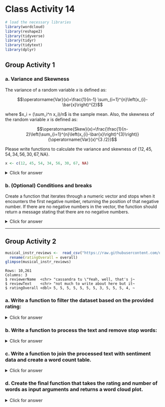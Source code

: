 # Class Activity 14


```r
# load the necessary libraries
library(wordcloud)
library(reshape2)
library(tidyverse)
library(tidyr)
library(tidytext)
library(dplyr)
```



## Group Activity 1

### a. Variance and Skewness 

The variance of a random variable $x$ is defined as: 

$$\operatorname{Var}(x)=\frac{1}{n-1} \sum_{i=1}^{n}\left(x_{i}-\bar{x}\right)^{2}$$

where $x_i = (\sum_i^n x_i)/n$ is the sample mean. Also, the skewness of the random variable $x$ is defined as:

$$\operatorname{Skew}(x)=\frac{\frac{1}{n-2}\left(\sum_{i=1}^{n}\left(x_{i}-\bar{x}\right)^{3}\right)}{\operatorname{Var}(x)^{3 /2}}$$

Please write functions to calculate the variance and skewness of $\{12, 45, 54, 34, 56, 30, 67, \text{NA}\}$.


```r
x <- c(12, 45, 54, 34, 56, 30, 67, NA)
```


<details>
<summary class="answer">Click for answer</summary>


```r
# function to calculate the variance of a vector
var <- function(x){
  x <- na.omit(x) # omit NA values
  sum((x - mean(x)) ^ 2) / (length(x) - 1)
}
```



```r
var(x)
```

```
[1] 346.619
```




```r
# function to calculate the skewness of a vector
skewness <- function(x) {
  x <- na.omit(x) # omit NA values
  sum((x - mean(x)) ^ 3) /((length(x) - 2) * var(x) ^ (3 / 2))
}
```



```r
skewness(x)
```

```
[1] -0.3930586
```

</details>


### b. (Optional)  Conditions and breaks

Create a function that iterates through a numeric vector and stops when it encounters the first negative number, returning the position of that negative number. If there are no negative numbers in the vector, the function should return a message stating that there are no negative numbers.


<details>
<summary class="answer">Click for answer</summary>


```r
find_first_negative <- function(x) {
  negative_positions <- which(x < 0)
  
  if (length(negative_positions) > 0) {
    return(paste("The first negative number is at position", negative_positions[1]))
  } else {
    return("There are no negative numbers in the vector")
  }
}
```


```r
test_vector <- c(5, 12, -7, 20, 15)
find_first_negative(test_vector)
```

```
[1] "The first negative number is at position 3"
```

</details>


--------------------------------------------------------------------

## Group Activity 2



```r
musical_instr_reviews <-  read_csv("https://raw.githubusercontent.com/deepbas/statdatasets/main/musicreviews.csv") %>% 
  rename(ratingOverall = overall)
glimpse(musical_instr_reviews)
```

```
Rows: 10,261
Columns: 3
$ reviewerName  <chr> "cassandra tu \"Yeah, well, that's j~
$ reviewText    <chr> "not much to write about here but it~
$ ratingOverall <dbl> 5, 5, 5, 5, 5, 5, 5, 3, 5, 5, 5, 4, ~
```

### a. Write a function to filter the dataset based on the provided rating:


<details>
<summary class="answer">Click for answer</summary>


```r
filter_reviews_by_rating <- function(data, rating) {
  data %>% filter(ratingOverall == rating)
}
```

</details>

### b. Write a function to process the text and remove stop words:


<details>
<summary class="answer">Click for answer</summary>


```r
process_text <- function(data) {
  data %>%
    select(reviewText) %>%
    unnest_tokens(output = word, input = reviewText) %>%
    anti_join(stop_words)
}
```

</details>

### c. Write a function to join the processed text with sentiment data and create a word count table.


<details>
<summary class="answer">Click for answer</summary>


```r
create_word_count_table <- function(data) {
  data %>%
    inner_join(get_sentiments("bing")) %>%
    count(word, sentiment, sort = TRUE) %>%
    reshape2::acast(word ~ sentiment, value.var = "n", fill = 0)
}
```

</details>


### d. Create the final function that takes the rating and number of words as input arguments and returns a word cloud plot. 


<details>
<summary class="answer">Click for answer</summary>


```r
word_cloud <- function(rating, num.words) {
  rating <- as.numeric(rating)
  num.words <- as.numeric(num.words)
  
  if (rating >= 1 & rating <= 5) {
    filtered_reviews <- filter_reviews_by_rating(musical_instr_reviews, rating)
    processed_reviews <- process_text(filtered_reviews)
    word_count_table <- create_word_count_table(processed_reviews)
    
    comparison.cloud(
      word_count_table,
      colors = c("blue", "purple"),
      scale = c(2, 0.5),
      max.words = num.words,
      title.size = 2
    )
  } else {
    warning(" Please enter a rating from 1 to 5")
  }
}

word_cloud(rating = "4", num.words = 300)
```


\includegraphics[width=1\linewidth]{class_activity_14_files/figure-latex/unnamed-chunk-13-1} 

</details>


